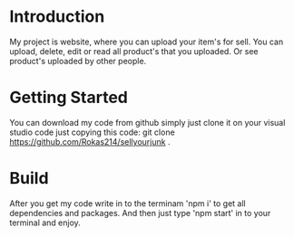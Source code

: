 # Introduction

My project is website, where you can upload your item's for sell. You can upload, delete, edit or read all product's that you uploaded. Or see product's uploaded by other people.

# Getting Started

You can download my code from github simply just clone it on your visual studio code just copying this code: git clone https://github.com/Rokas214/sellyourjunk .

# Build

After you get my code write in to the terminam 'npm i' to get all dependencies and packages. And then just type 'npm start' in to your terminal and enjoy.
